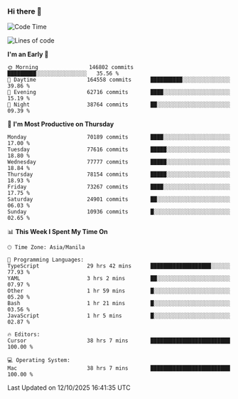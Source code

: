 ### Hi there 👋

<!--START_SECTION:waka-->
![Code Time](http://img.shields.io/badge/Code%20Time-6%2C380%20hrs%2058%20mins-blue)

![Lines of code](https://img.shields.io/badge/From%20Hello%20World%20I%27ve%20Written-140.7%20million%20lines%20of%20code-blue)

**I'm an Early 🐤** 

```text
🌞 Morning                146802 commits      █████████░░░░░░░░░░░░░░░░   35.56 % 
🌆 Daytime                164558 commits      ██████████░░░░░░░░░░░░░░░   39.86 % 
🌃 Evening                62716 commits       ████░░░░░░░░░░░░░░░░░░░░░   15.19 % 
🌙 Night                  38764 commits       ██░░░░░░░░░░░░░░░░░░░░░░░   09.39 % 
```
📅 **I'm Most Productive on Thursday** 

```text
Monday                   70189 commits       ████░░░░░░░░░░░░░░░░░░░░░   17.00 % 
Tuesday                  77616 commits       █████░░░░░░░░░░░░░░░░░░░░   18.80 % 
Wednesday                77777 commits       █████░░░░░░░░░░░░░░░░░░░░   18.84 % 
Thursday                 78154 commits       █████░░░░░░░░░░░░░░░░░░░░   18.93 % 
Friday                   73267 commits       ████░░░░░░░░░░░░░░░░░░░░░   17.75 % 
Saturday                 24901 commits       ██░░░░░░░░░░░░░░░░░░░░░░░   06.03 % 
Sunday                   10936 commits       █░░░░░░░░░░░░░░░░░░░░░░░░   02.65 % 
```


📊 **This Week I Spent My Time On** 

```text
🕑︎ Time Zone: Asia/Manila

💬 Programming Languages: 
TypeScript               29 hrs 42 mins      ███████████████████░░░░░░   77.93 % 
YAML                     3 hrs 2 mins        ██░░░░░░░░░░░░░░░░░░░░░░░   07.97 % 
Other                    1 hr 59 mins        █░░░░░░░░░░░░░░░░░░░░░░░░   05.20 % 
Bash                     1 hr 21 mins        █░░░░░░░░░░░░░░░░░░░░░░░░   03.56 % 
JavaScript               1 hr 5 mins         █░░░░░░░░░░░░░░░░░░░░░░░░   02.87 % 

🔥 Editors: 
Cursor                   38 hrs 7 mins       █████████████████████████   100.00 % 

💻 Operating System: 
Mac                      38 hrs 7 mins       █████████████████████████   100.00 % 
```


 Last Updated on 12/10/2025 16:41:35 UTC
<!--END_SECTION:waka-->


<!--
**rad182/rad182** is a ✨ _special_ ✨ repository because its `README.md` (this file) appears on your GitHub profile.

Here are some ideas to get you started:

- 🔭 I’m currently working on ...
- 🌱 I’m currently learning ...
- 👯 I’m looking to collaborate on ...
- 🤔 I’m looking for help with ...
- 💬 Ask me about ...
- 📫 How to reach me: ...
- 😄 Pronouns: ...
- ⚡ Fun fact: ...
-->
